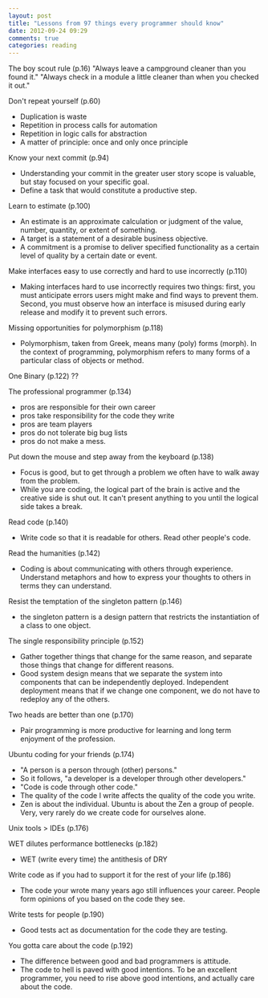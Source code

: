 ```yaml
---
layout: post
title: "Lessons from 97 things every programmer should know"
date: 2012-09-24 09:29
comments: true
categories: reading
---
```


The boy scout rule (p.16)
"Always leave a campground cleaner than you found it."
"Always check in a module a little cleaner than when you checked it out."

Don't repeat yourself (p.60)
- Duplication is waste
- Repetition in process calls for automation
- Repetition in logic calls for abstraction
- A matter of principle: once and only once principle

Know your next commit (p.94)
- Understanding your commit in the greater user story scope is valuable, but stay focused on your specific goal.
- Define a task that would constitute a productive step.

Learn to estimate (p.100)
- An estimate is an approximate calculation or judgment of the value, number, quantity, or extent of something.
- A target is a statement of a desirable business objective.
- A commitment is a promise to deliver specified functionality as a certain level of quality by a certain date or event.

Make interfaces easy to use correctly and hard to use incorrectly (p.110)
- Making interfaces hard to use incorrectly requires two things: first, you must anticipate errors users might make and find ways to prevent them. Second, you must observe how an interface is misused during early release and modify it to prevent such errors.

Missing opportunities for polymorphism (p.118)
- Polymorphism, taken from Greek, means many (poly) forms (morph). In the context of programming, polymorphism refers to many forms of a particular class of objects or method.

One Binary (p.122)
??

The professional programmer (p.134)
- pros are responsible for their own career
- pros take responsibility for the code they write
- pros are team players
- pros do not tolerate big bug lists
- pros do not make a mess.

Put down the mouse and step away from the keyboard (p.138)
- Focus is good, but to get through a problem we often have to walk away from the problem.
- While you are coding, the logical part of the brain is active and the creative side is shut out. It can't present anything to you until the logical side takes a break.

Read code (p.140)
- Write code so that it is readable for others. Read other people's code.

Read the humanities (p.142)
- Coding is about communicating with others through experience. Understand metaphors and how to express your thoughts to others in terms they can understand.

Resist the temptation of the singleton pattern (p.146)
- the singleton pattern is a design pattern that restricts the instantiation of a class to one object.

The single responsibility principle (p.152)
- Gather together things that change for the same reason, and separate those things that change for different reasons.
- Good system design means that we separate the system into components that can be independently deployed. Independent deployment means that if we change one component, we do not have to redeploy any of the others.

Two heads are better than one (p.170)
- Pair programming is more productive for learning and long term enjoyment of the profession.

Ubuntu coding for your friends (p.174)
- "A person is a person through (other) persons."
- So it follows, "a developer is a developer through other developers."
- "Code is code through other code."
- The quality of the code I write affects the quality of the code you write.
- Zen is about the individual. Ubuntu is about the Zen a group of people. Very, very rarely do we create code for ourselves alone.

Unix tools > IDEs (p.176)

WET dilutes performance bottlenecks (p.182)
- WET (write every time) the antithesis of DRY

Write code as if you had to support it for the rest of your life (p.186)
- The code your wrote many years ago still influences your career. People form opinions of you based on the code they see. 

Write tests for people (p.190)
- Good tests act as documentation for the code they are testing.

You gotta care about the code (p.192)
- The difference between good and bad programmers is attitude.
- The code to hell is paved with good intentions. To be an excellent programmer, you need to rise above good intentions, and actually care about the code.